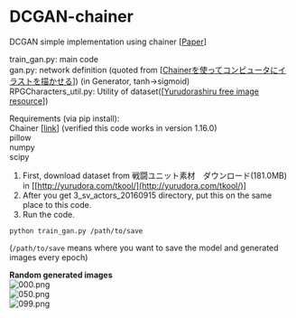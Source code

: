 # DCGAN-chainer
DCGAN simple implementation using chainer [[Paper](https://arxiv.org/abs/1511.06434)]  

train_gan.py: main code  
gan.py: network definition (quoted from [[Chainerを使ってコンピュータにイラストを描かせる](http://qiita.com/rezoolab/items/5cc96b6d31153e0c86bc)]) (in Generator, tanh->sigmoid)  
RPGCharacters_util.py: Utility of dataset([[Yurudorashiru free image resource](http://yurudora.com/tkool/)])  

Requirements (via pip install):  
Chainer [[link](http://chainer.org/)] (verified this code works in version 1.16.0)  
pillow  
numpy  
scipy    

1. First, download dataset from 戦闘ユニット素材　ダウンロード(181.0MB) in [[http://yurudora.com/tkool/](http://yurudora.com/tkool/)]   
2. After you get 3_sv_actors_20160915 directory, put this on the same place to this code.  
3. Run the code.
```    
python train_gan.py /path/to/save  
```  
(`/path/to/save` means where you want to save the model and generated images every epoch)  

**Random generated images**  
![000.png](https://github.com/SeitaroShinagawa/DCGAN-chainer/blob/master/images/000.png "epoch 0")  
![050.png](https://github.com/SeitaroShinagawa/DCGAN-chainer/blob/master/images/050.png "epoch 50")  
![099.png](https://github.com/SeitaroShinagawa/DCGAN-chainer/blob/master/images/099.png "epoch 99")  



